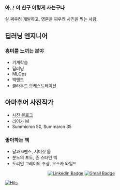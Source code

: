 ### 아..! 이 친구 이렇게 사는구나

살 찌우려 개발하고, 영혼을 찌우려 사진을 찍는 사람.

## 딥러닝 엔지니어

### 흥미를 느끼는 분야
- 기계학습
- 딥러닝
- MLOps
- 백엔드
- 클라우드 오케스트레이션

## 아마추어 사진작가
- [사진 블로그](https://www.sallys.space/beautifulphotos/)
- 라이카 M
- Summicron 50, Summaron 35

### 좋아하는 책
- 달과 6펜스, 서머싯 몸
- 분노의 포도, 존 스타인 벡
- 도리언 그레이의 초상, 오스카 와일드

<div align=center>

[![Linkedin Badge](https://img.shields.io/badge/-LinkedIn-blue?style=flat-square&logo=Linkedin&logoColor=white&link=https://www.linkedin.com/in/juhyung-son-897b28130/)](https://www.linkedin.com/in/juhyung-son-897b28130/) 
[![Gmail Badge](https://img.shields.io/badge/Gmail-d14836?style=flat-square&logo=Gmail&logoColor=white&link=mailto:sonju0427@gmail.com)](mailto:sonju04271@gmail.com)
</div>

[![Hits](https://hits.seeyoufarm.com/api/count/incr/badge.svg?url=https%3A%2F%2Fgithub.com%2Fjusonn%2Fjusonn)](https://hits.seeyoufarm.com)
<!--
**jusonn/jusonn** is a ✨ _special_ ✨ repository because its `README.md` (this file) appears on your GitHub profile.

Here are some ideas to get you started:

- 🔭 I’m currently working on ...
- 🌱 I’m currently learning ...
- 👯 I’m looking to collaborate on ...
- 🤔 I’m looking for help with ...
- 💬 Ask me about ...
- 📫 How to reach me: ...
- 😄 Pronouns: ...
- ⚡ Fun fact: ...
-->
